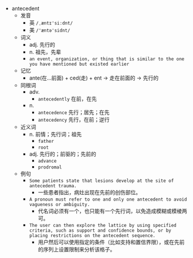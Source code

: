- antecedent
  - 发音
    - 英 `/ˌæntɪ'siːdnt/`
    - 美 `/'æntə'sidnt/`
  - 词义
    - adj. 先行的
    - n. 祖先，先辈
    - `an event, organization, or thing that is similar to the one you have mentioned but existed earlier`
  - 记忆
    - ante(在…前面) + ced(走) + ent → 走在前面的 → 先行的
  - 同根词
    - adv.
      - `antecedently` 在前，在先
    - n.
      - `antecedence` 先行；居先；在先
      - `antecedency` 先行，在前；逆行
  - 近义词
    - n. 前情；先行词；祖先
      - `father`
      - `root`
    - adj. 先行的；前驱的；先前的
      - `advance`
      - `prodromal`
  - 例句
    - `Some patients state that lesions develop at the site of antecedent trauma.`
      - 一些患者指出，病灶出现在先前的创伤部位。
    - `A pronoun must refer to one and only one antecedent to avoid vagueness or ambiguity.`
      - 代名词必须有一个，也只能有一个先行词，以免造成模糊或模棱两可。
    - `The user can then explore the lattice by using specified criteria, such as support and confidence bounds, or by placing restrictions on the antecedent sequence.`
      - 用户然后可以使用指定的条件（比如支持和置信界限），或在先前的序列上设置限制来分析该格子。

